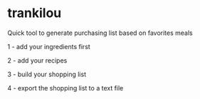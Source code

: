 # trankilou
Quick tool to generate purchasing list based on favorites meals

1 - add your ingredients first

2 - add your recipes

3 - build your shopping list

4 - export the shopping list to a text file

